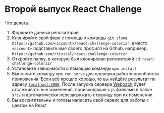 # Второй выпуск React Challenge

Что делать:

1. Форкните данный репозиторий
2. Клонируйте свой форк с помощью команды `git clone https://github.com/<account>/react-challenge-colorizr`, вместо `<account>` подставьте имя своего профиля на Github, например, `https://github.com/rtivital/react-challenge-colorizr`
3. Откройте папку, в которую был клонирован репозиторий `cd react-challenge-colorizr`
4. Установите зависимости с помощью команды `npm install`
5. Выполните команду `npm run serve` для проверки работоспособности приложения. Если всё прошло хорошо, то вы найдёте результат по адресу [`localhost:3000`](http://localhost:3000/). После запуска сервера [Webpack](https://webpack.github.io/) будет отслеживать все изменения, происходящие с js файлами в папке `src/` и автоматически перезагружать страницу при их изменении.
6. Вы восхитительны и готовы написать свой сервис для работы с цветом на React
